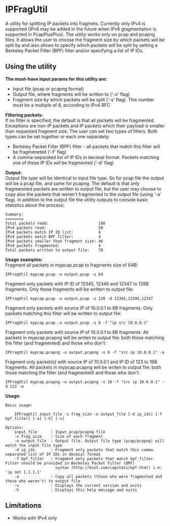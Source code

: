 IPFragUtil
==========

A utility for splitting IP packets into fragmets. Currently only IPv4 is supported (IPv6 may be added in the future when IPv6 gtagmentation
is supported in PcapPlusPlus). The utility works only on pcap and pcapng files. It allows the user to choose the fragment size by which packets will be split by
and also allows to specify which packets will be split by setting a Berkeley Packet Filter (BPF) filter and/or specifying a list of IP IDs.
 

Using the utility
-----------------
**The must-have input params for this utility are:**  
- Input file (pcap or pcapng format)
- Output file, where fragments will be written to ('-o' flag)
- Fragment size by which packets will be split ('-s' flag). This number must be a multiple of 8, according to IPv4 RFC

**Filtering packets:**  
If no filter is specified, the default is that all packets will be fragmented. Exceptions are non-IP packets and IP packets which their 
payload is smaller than requested fragment size.
The user can set two types of filters. Both types can be set together or each one separately:
- Berkeley Packet Filter (BPF) filter - all packets that match this filter will be fragmeneted ('-f' flag)
- A comma-separated list of IP IDs in decimal format. Packets matching one of these IP IDs will be fragmented ('-d' flag)

**Output:**  
Output file type will be identical to input file type. So for pcap file the output will be a pcap file, and same for pcapng.
The default is that only fragmeneted packets are written to output file, but the user may choose to copy also the packets 
that weren't fragmented to the output file (using '-a' flag).
In addition to the output file the utility outputs to console basic statistics about the process:  

	Summary:
	========
	Total packets read:                      100
	IPv4 packets read:                       50
	IPv4 packets match IP ID list:           4
	IPv4 packets match BPF filter:           4
	IPv4 packets smaller than fragment size: 46
	IPv4 packets fragmented:                 4
	Total packets written to output file:    70 

**Usage examples:**  
Fragment all packets in mypcap.pcap to fragments size of 64B:  

	IPFragUtil mypcap.pcap -o output.pcap -s 64 
	
Fragment only packets with IP ID of 12345, 12346 and 12347 to 128B fragments. Only these fragments will be written to output file:  

	IPFragUtil mypcap.pcap -o output.pcap -s 128 -d 12345,12346,12347

Fragment only packets with source IP of 10.0.0.1 to 8B fragments. Only packets matching this filter will be written to output file:  

	IPFragUtil mypcap.pcap -o output.pcap -s 8 -f "ip src 10.0.0.1"
	
Fragment only packets with source IP of 10.0.0.1 to 8B fragments. All packets in mypcap.pcapng will be writen to output file: both those
matching the filter (and fragmented) and those who don't:  

	IPFragUtil mypcap.pcapng -o output.pcapng -s 8 -f "src ip 10.0.0.1" -a

Fragment only packet(s) with source IP of 10.0.0.1 and IP ID of 123 to 16B fragments. All packets in mypcap.pcapng will be writen to output file: both those
matching the filter (and fragmented) and those who don't:   	

	IPFragUtil mypcap.pcapng -o output.pcapng -s 16 -f "src ip 10.0.0.1" -d 123 -a


**Usage:**  

	Basic usage:
	 
		IPFragUtil input_file -s frag_size -o output_file [-d ip_ids] [-f bpf_filter] [-a] [-h] [-v]

	Options:
		input_file      : Input pcap/pcapng file
		-s frag_size    : Size of each fragment
		-o output_file  : Output file. Output file type (pcap/pcapng) will match the input file type
		-d ip_ids       : Fragment only packets that match this comma-separated list of IP IDs in decmial format
		-f bpf_filter   : Fragment only packets that match bpf_filter. Filter should be provided in Berkeley Packet Filter (BPF)
		                  syntax (http://biot.com/capstats/bpf.html) i.e: 'ip net 1.1.1.1'
		-a              : Copy all packets (those who were fragmented and those who weren't) to output file
		-v              : Displays the current version and exits
		-h              : Displays this help message and exits


Limitations
-----------
- Works with IPv4 only
